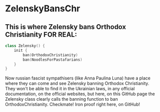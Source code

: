 # ZelenskyBansChr
## This is where Zelensky bans Orthodox Christianity FOR REAL:

```Kotlin
class Zelensky() {
    init {
        ban(OrthodoxChristianity)
        ban(NoodlesForPastafarians)
    }
}
```

Now russian fascist sympathisers (like Anna Paulina Luna) have a place where they can come and see Zelensky banning Orthodox Christianity. They won't be able to find it in the Ukrainian laws, in any official documentation, on the official websites, but here, on this GitHub page the Zelensky class clearly calls the banning function to ban OrthodoxChristianity.
Checkmate!
Iron proof right here, on GitHub!
